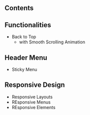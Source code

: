 
## Contents

## Functionalities
- Back to Top
  - with Smooth Scrolling Animation

## Header Menu
- Sticky Menu

## Responsive Design
- Responsive Layouts
- REsponsive Menus
- REsponsive Elements